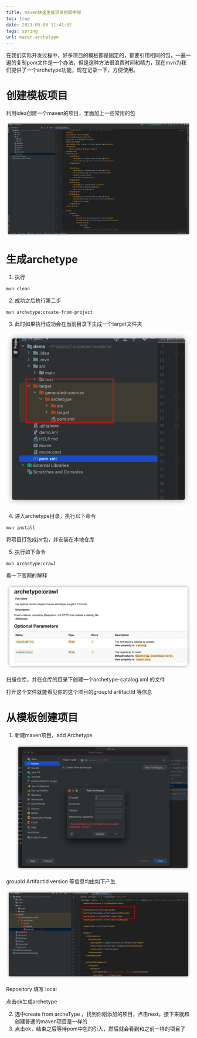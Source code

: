 ```yaml
---
title: maven快速生成项目的脚手架
toc: true
date: 2021-05-08 11:41:32
tags: spring
url: maven-archetype
---
```


在我们实际开发过程中，好多项目的模板都是固定的，都要引用相同的包，一遍一遍的复制pom文件是一个办法，但是这种方法很浪费时间和精力，现在mvn为我们提供了一个archetype功能，现在记录一下，方便使用。

<!--more-->

# 创建模板项目

利用idea创建一个maven的项目，里面加上一些常用的包

![image-20210508123149722](maven快速生成项目脚手架/image-20210508123149722.png)

# 生成archetype

1. 执行

```shell
mvn clean
```

2. 成功之后执行第二步

```shell
mvn archetype:create-from-project
```

3. 此时如果执行成功会在当前目录下生成一个target文件夹

![image-20210508123701237](maven快速生成项目脚手架/image-20210508123701237.png)

4. 进入archetype目录，执行以下命令

```shell
mvn install
```

将项目打包成jar包，并安装在本地仓库

5. 执行如下命令

```shell
mvn archetype:crawl
```

看一下官网的解释

![image-20210508124318279](maven快速生成项目脚手架/image-20210508124318279.png)

扫描仓库，并在仓库的目录下创建一个archetype-catalog.xml 的文件

打开这个文件就能看见你的这个项目的groupId artifactId 等信息

# 从模板创建项目 

1. 新建maven项目，add Archetype

   ![image-20210508125550096](maven快速生成项目脚手架/image-20210508125550096.png)

groupId ArtifactId version 等信息均由如下产生

![image-20210508125748462](maven快速生成项目脚手架/image-20210508125748462.png)

Repository 填写 local

点击ok生成archetype

2. 选中create from archeType ，找到你刚添加的项目，点击next，接下来就和创建普通的maven项目是一样的
3. 点击ok，结束之后等待pom中包的引入，然后就会看到和之前一样的项目了